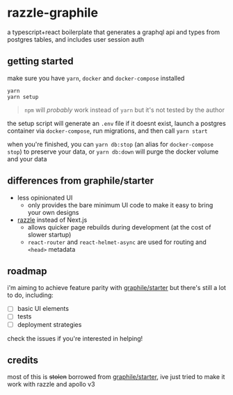 # razzle-graphile

a typescript+react boilerplate that generates a graphql api and types from postgres tables, and includes user session auth

## getting started

make sure you have `yarn`, `docker` and `docker-compose` installed

```
yarn
yarn setup
```

> `npm` will *probably* work instead of `yarn` but it's not tested by the author

the setup script will generate an `.env` file if it doesnt exist, launch a postgres container via `docker-compose`, run migrations, and then call `yarn start`

when you're finished, you can `yarn db:stop` (an alias for `docker-compose stop`) to preserve your data, or `yarn db:down` will purge the docker volume and your data

## differences from graphile/starter

* less opinionated UI
  * only provides the bare minimum UI code to make it easy to bring your own designs	
* [razzle](https://razzlejs.org) instead of Next.js
	* allows quicker page rebuilds during development (at the cost of slower startup)
  * `react-router` and `react-helmet-async` are used for routing and `<head>` metadata

## roadmap

i'm aiming to achieve feature parity with [graphile/starter](https://github.com/graphile/starter) but there's still a lot to do, including:

- [ ] basic UI elements
- [ ] tests
- [ ] deployment strategies

check the issues if you're interested in helping!

## credits

most of this is ~~stolen~~ borrowed from [graphile/starter](https://github.com/graphile/starter), ive just tried to make it work with razzle and apollo v3
